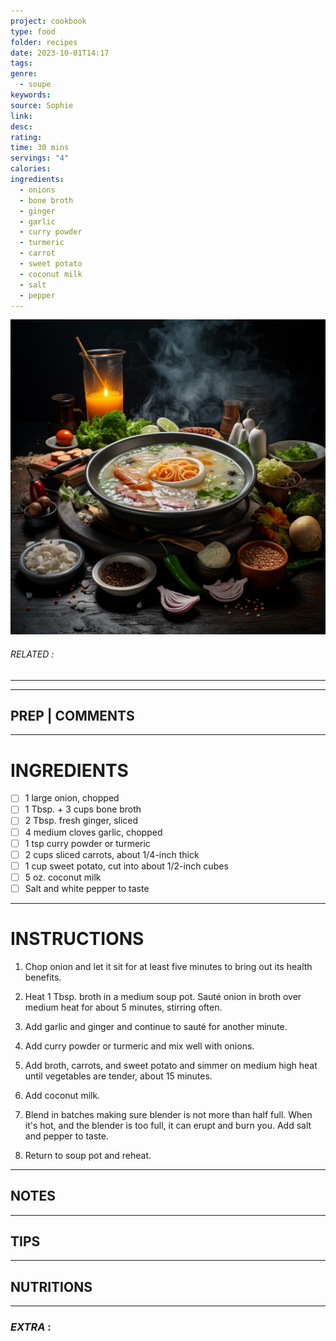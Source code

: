 ```yaml
---
project: cookbook
type: food
folder: recipes
date: 2023-10-01T14:17
tags: 
genre:
  - soupe
keywords: 
source: Sophie
link: 
desc: 
rating: 
time: 30 mins
servings: "4"
calories: 
ingredients:
  - onions
  - bone broth
  - ginger
  - garlic
  - curry powder
  - turmeric
  - carrot
  - sweet potato
  - coconut milk
  - salt
  - pepper
---
```


![IMAGE](_default.png)

###### *RELATED* : 
---


---
## PREP | COMMENTS



---
# INGREDIENTS

- [ ] 1 large onion, chopped
- [ ] 1 Tbsp. + 3 cups bone broth
- [ ] 2 Tbsp. fresh ginger, sliced
- [ ] 4 medium cloves garlic, chopped
- [ ] 1 tsp curry powder or turmeric
- [ ] 2 cups sliced carrots, about 1/4-inch thick
- [ ] 1 cup sweet potato, cut into about 1/2-inch cubes
- [ ] 5 oz. coconut milk
- [ ] Salt and white pepper to taste

---
# INSTRUCTIONS

1. Chop onion and let it sit for at least five minutes to bring out its health benefits.
    
2. Heat 1 Tbsp. broth in a medium soup pot. Sauté onion in broth over medium heat for about 5 minutes, stirring often.
    
3. Add garlic and ginger and continue to sauté for another minute.
    
4. Add curry powder or turmeric and mix well with onions.
    
5. Add broth, carrots, and sweet potato and simmer on medium high heat until vegetables are tender, about 15 minutes.
    
6. Add coconut milk.
    
7. Blend in batches making sure blender is not more than half full. When it's hot, and the blender is too full, it can erupt and burn you. Add salt and pepper to taste.
    
8. Return to soup pot and reheat.

---
## NOTES



---
## TIPS



---
## NUTRITIONS



---
### *EXTRA* :



